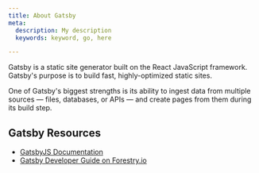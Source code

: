 ```yaml
---
title: About Gatsby
meta:
  description: My description
  keywords: keyword, go, here

---
```

Gatsby is a static site generator built on the React JavaScript framework. Gatsby's purpose is to build fast, highly-optimized static sites.

One of Gatsby's biggest strengths is its ability to ingest data from multiple sources — files, databases, or APIs — and create pages from them during its build step.

## Gatsby Resources

- [GatsbyJS Documentation](https://www.gatsbyjs.org/docs/)
- [Gatsby Developer Guide on Forestry.io](https://forestry.io/docs/guides/developing-with-gatsby/)